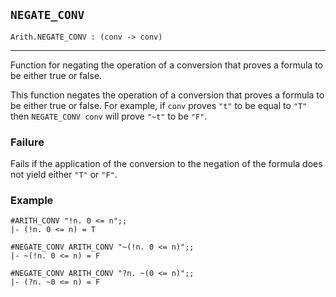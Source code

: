 ## `NEGATE_CONV`

``` hol4
Arith.NEGATE_CONV : (conv -> conv)
```

------------------------------------------------------------------------

Function for negating the operation of a conversion that proves a
formula to be either true or false.

This function negates the operation of a conversion that proves a
formula to be either true or false. For example, if `conv` proves `"t"`
to be equal to `"T"` then `NEGATE_CONV conv` will prove `"~t"` to be
`"F"`.

### Failure

Fails if the application of the conversion to the negation of the
formula does not yield either `"T"` or `"F"`.

### Example

``` hol4
#ARITH_CONV "!n. 0 <= n";;
|- (!n. 0 <= n) = T

#NEGATE_CONV ARITH_CONV "~(!n. 0 <= n)";;
|- ~(!n. 0 <= n) = F

#NEGATE_CONV ARITH_CONV "?n. ~(0 <= n)";;
|- (?n. ~0 <= n) = F
```
